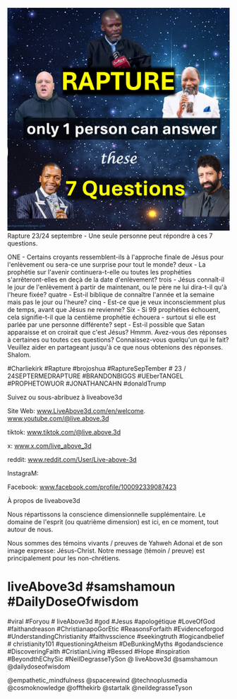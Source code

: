 ![Video cover image](../cover.jpg)
Rapture 23/24 septembre - Une seule personne peut répondre à ces 7 questions.

ONE - Certains croyants ressemblent-ils à l'approche finale de Jésus pour l'enlèvement ou sera-ce une surprise pour tout le monde?
deux - La prophétie sur l'avenir continuera-t-elle ou toutes les prophéties s'arrêteront-elles en deçà de la date d'enlèvement?
trois - Jésus connaît-il le jour de l'enlèvement à partir de maintenant, ou le père ne lui dira-t-il qu'à l'heure fixée?
quatre - Est-il biblique de connaître l'année et la semaine mais pas le jour ou l'heure?
cinq - Est-ce que je veux inconsciemment plus de temps, avant que Jésus ne revienne?
Six - Si 99 prophéties échouent, cela signifie-t-il que la centième prophétie échouera - surtout si elle est parlée par une personne différente?
sept - Est-il possible que Satan apparaisse et on croirait que c'est Jésus?
Hmmm.
Avez-vous des réponses à certaines ou toutes ces questions?
Connaissez-vous quelqu'un qui le fait?
Veuillez aider en partageant jusqu'à ce que nous obtenions des réponses.
Shalom.


#Charliekirk #Rapture #brojoshua #RaptureSepTember # 23 / 24SEPTERMEDRAPTURE #BRANDONBIGGS #UEberTANGEL #PROPHETOWUOR #JONATHANCAHN #donaldTrump

Suivez ou sous-abribuez à liveabove3d

Site Web: www.LiveAbove3d.com/en/welcome. www.youtube.com/@live.above.3d

tiktok: www.tiktok.com/@live.above.3d

x: www.x.com/live_above_3d

reddit: www.reddit.com/User/Live-above-3d

InstagraM:

Facebook: www.facebook.com/profile/100092339087423

À propos de liveabove3d


Nous répartissons la conscience dimensionnelle supplémentaire. Le domaine de l'esprit (ou quatrième dimension) est ici, en ce moment, tout autour de nous.

Nous sommes des témoins vivants / preuves de Yahweh Adonai et de son image expresse: Jésus-Christ. Notre message (témoin / preuve) est principalement pour les non-chrétiens.

# liveAbove3d #samshamoun #DailyDoseOfwisdom

#viral #Foryou # liveAbove3d #god #Jesus #apologétique #LoveOfGod #faithandreason #ChristianapoGorEtic #ReasonsForfaith #Evidenceforgod #UnderstandingChristianity #faithvsscience #seekingtruth #logicandbelief # christianity101 #questioningAtheism #DeBunkingMyths #godandscience #DiscoveringFaith #CristianLiving #Bessed #Hope #inspiration #BeyondthEChySic #NeilDegrasseTySon
@ liveAbove3d @samshamoun @dailydoseofwisdom

@empathetic_mindfulness @spacerewind @technoplusmedia @cosmoknowledge @offthekirb @startalk @neildegrasseTyson







